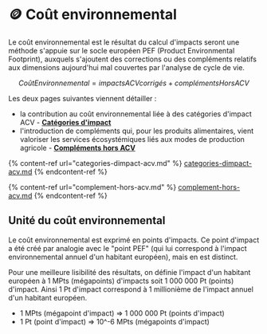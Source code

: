 # 🪙 Coût environnemental

Le coût environnemental est le résultat du calcul d'impacts seront une méthode s'appuie sur le socle européen PEF (Product Environmental Footprint), auxquels s'ajoutent des corrections ou des compléments relatifs aux dimensions aujourd'hui mal couvertes par l'analyse de cycle de vie.

$$
Coût Environnemental = impacts ACVcorrigés +compléments HorsACV
$$

Les deux pages suivantes viennent détailler :&#x20;

* la contribution au coût environnemental liée à des catégories d'impact ACV - [**Catégories d'impact**](https://app.gitbook.com/o/-MMQU-ngAOgQAqCm4mf3/s/-MexpTrvmqKNzuVtxdad/~/changes/1310/alimentaire/cout-environnemental/categories-dimpact-acv)
* l'introduction de compléments qui, pour les produits alimentaires, vient valoriser les services écosystémiques liés aux modes de production agricole - [**Compléments hors ACV**](https://app.gitbook.com/o/-MMQU-ngAOgQAqCm4mf3/s/-MexpTrvmqKNzuVtxdad/~/changes/1310/alimentaire/cout-environnemental/complement-hors-acv)&#x20;

{% content-ref url="categories-dimpact-acv.md" %}
[categories-dimpact-acv.md](categories-dimpact-acv.md)
{% endcontent-ref %}

{% content-ref url="complement-hors-acv.md" %}
[complement-hors-acv.md](complement-hors-acv.md)
{% endcontent-ref %}

## Unité du coût environnemental

Le coût environnemental est exprimé en points d'impacts. Ce point d'impact a été créé par analogie avec le "point PEF" (qui lui correspond à l'impact environnemental annuel d'un habitant européen), mais en est distinct.

Pour une meilleure lisibilité des résultats, on définie l'impact d'un habitant européen à 1 MPts (mégapoints) d'impacts soit 1 000 000 Pt (points) d'impact. Ainsi 1 Pt d'impact correspond à 1 millionième de l'impact annuel d'un habitant européen.

* 1  MPts (mégapoint d'impact) => 1 000 000 Pt (points d'impact)
* 1 Pt (point d'impact) => 10^-6 MPts (mégapoints d'impact)
